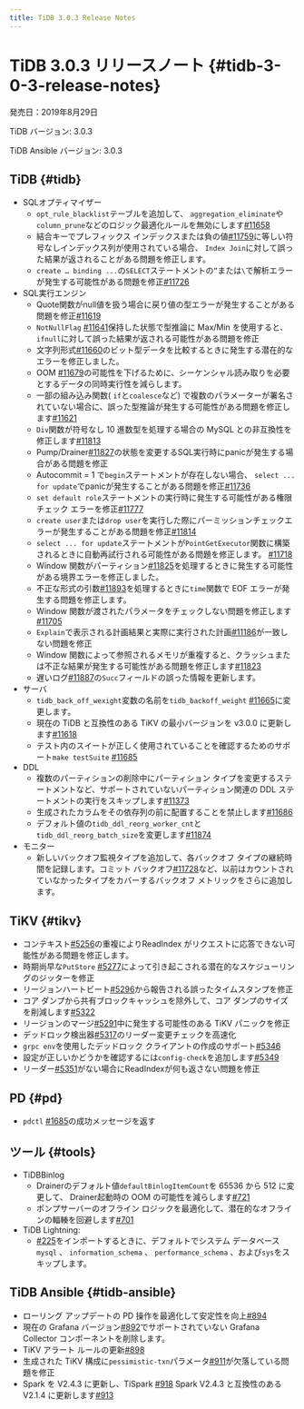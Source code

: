 ```yaml
---
title: TiDB 3.0.3 Release Notes
---
```


# TiDB 3.0.3 リリースノート {#tidb-3-0-3-release-notes}

発売日：2019年8月29日

TiDB バージョン: 3.0.3

TiDB Ansible バージョン: 3.0.3

## TiDB {#tidb}

-   SQLオプティマイザー
    -   `opt_rule_blacklist`テーブルを追加して、 `aggregation_eliminate`や`column_prune`などのロジック最適化ルールを無効にします[<a href="https://github.com/pingcap/tidb/pull/11658">#11658</a>](https://github.com/pingcap/tidb/pull/11658)
    -   結合キーでプレフィックス インデックスまたは負の値[<a href="https://github.com/pingcap/tidb/pull/11759">#11759</a>](https://github.com/pingcap/tidb/pull/11759)に等しい符号なしインデックス列が使用されている場合、 `Index Join`に対して誤った結果が返されることがある問題を修正します。
    -   `create … binding ...`の`SELECT`ステートメントの`”`または`\`で解析エラーが発生する可能性がある問題を修正[<a href="https://github.com/pingcap/tidb/pull/11726">#11726</a>](https://github.com/pingcap/tidb/pull/11726)
-   SQL実行エンジン
    -   Quote関数がnull値を扱う場合に戻り値の型エラーが発生することがある問題を修正[<a href="https://github.com/pingcap/tidb/pull/11619">#11619</a>](https://github.com/pingcap/tidb/pull/11619)
    -   `NotNullFlag` [<a href="https://github.com/pingcap/tidb/pull/11641">#11641</a>](https://github.com/pingcap/tidb/pull/11641)保持した状態で型推論に Max/Min を使用すると、 `ifnull`に対して誤った結果が返される可能性がある問題を修正
    -   文字列形式[<a href="https://github.com/pingcap/tidb/pull/11660">#11660</a>](https://github.com/pingcap/tidb/pull/11660)のビット型データを比較するときに発生する潜在的なエラーを修正しました。
    -   OOM [<a href="https://github.com/pingcap/tidb/pull/11679">#11679</a>](https://github.com/pingcap/tidb/pull/11679)の可能性を下げるために、シーケンシャル読み取りを必要とするデータの同時実行性を減らします。
    -   一部の組み込み関数( `if`と`coalesce`など) で複数のパラメーターが署名されていない場合に、誤った型推論が発生する可能性がある問題を修正します[<a href="https://github.com/pingcap/tidb/pull/11621">#11621</a>](https://github.com/pingcap/tidb/pull/11621)
    -   `Div`関数が符号なし 10 進数型を処理する場合の MySQL との非互換性を修正します[<a href="https://github.com/pingcap/tidb/pull/11813">#11813</a>](https://github.com/pingcap/tidb/pull/11813)
    -   Pump/Drainer[<a href="https://github.com/pingcap/tidb/pull/11827">#11827</a>](https://github.com/pingcap/tidb/pull/11827)の状態を変更するSQL実行時にpanicが発生する場合がある問題を修正
    -   Autocommit = 1 で`begin`ステートメントが存在しない場合、 `select ... for update`でpanicが発生することがある問題を修正[<a href="https://github.com/pingcap/tidb/pull/11736">#11736</a>](https://github.com/pingcap/tidb/pull/11736)
    -   `set default role`ステートメントの実行時に発生する可能性がある権限チェック エラーを修正[<a href="https://github.com/pingcap/tidb/pull/11777">#11777</a>](https://github.com/pingcap/tidb/pull/11777)
    -   `create user`または`drop user`を実行した際にパーミッションチェックエラーが発生することがある問題を修正[<a href="https://github.com/pingcap/tidb/pull/11814">#11814</a>](https://github.com/pingcap/tidb/pull/11814)
    -   `select ... for update`ステートメントが`PointGetExecutor`関数に構築されるときに自動再試行される可能性がある問題を修正します。 [<a href="https://github.com/pingcap/tidb/pull/11718">#11718</a>](https://github.com/pingcap/tidb/pull/11718)
    -   Window 関数がパーティション[<a href="https://github.com/pingcap/tidb/pull/11825">#11825</a>](https://github.com/pingcap/tidb/pull/11825)を処理するときに発生する可能性がある境界エラーを修正しました。
    -   不正な形式の引数[<a href="https://github.com/pingcap/tidb/pull/11893">#11893</a>](https://github.com/pingcap/tidb/pull/11893)を処理するときに`time`関数で EOF エラーが発生する問題を修正します。
    -   Window 関数が渡されたパラメータをチェックしない問題を修正します[<a href="https://github.com/pingcap/tidb/pull/11705">#11705</a>](https://github.com/pingcap/tidb/pull/11705)
    -   `Explain`で表示される計画結果と実際に実行された計画[<a href="https://github.com/pingcap/tidb/pull/11186">#11186</a>](https://github.com/pingcap/tidb/pull/11186)が一致しない問題を修正
    -   Window 関数によって参照されるメモリが重複すると、クラッシュまたは不正な結果が発生する可能性がある問題を修正します[<a href="https://github.com/pingcap/tidb/pull/11823">#11823</a>](https://github.com/pingcap/tidb/pull/11823)
    -   遅いログ[<a href="https://github.com/pingcap/tidb/pull/11887">#11887</a>](https://github.com/pingcap/tidb/pull/11887)の`Succ`フィールドの誤った情報を更新します。
-   サーバ
    -   `tidb_back_off_wexight`変数の名前を`tidb_backoff_weight` [<a href="https://github.com/pingcap/tidb/pull/11665">#11665</a>](https://github.com/pingcap/tidb/pull/11665)に変更します。
    -   現在の TiDB と互換性のある TiKV の最小バージョンを v3.0.0 に更新します[<a href="https://github.com/pingcap/tidb/pull/11618">#11618</a>](https://github.com/pingcap/tidb/pull/11618)
    -   テスト内のスイートが正しく使用されていることを確認するためのサポート`make testSuite` [<a href="https://github.com/pingcap/tidb/pull/11685">#11685</a>](https://github.com/pingcap/tidb/pull/11685)
-   DDL
    -   複数のパーティションの削除中にパーティション タイプを変更するステートメントなど、サポートされていないパーティション関連の DDL ステートメントの実行をスキップします[<a href="https://github.com/pingcap/tidb/pull/11373">#11373</a>](https://github.com/pingcap/tidb/pull/11373)
    -   生成されたカラムをその依存列の前に配置することを禁止します[<a href="https://github.com/pingcap/tidb/pull/11686">#11686</a>](https://github.com/pingcap/tidb/pull/11686)
    -   デフォルト値の`tidb_ddl_reorg_worker_cnt`と`tidb_ddl_reorg_batch_size`を変更します[<a href="https://github.com/pingcap/tidb/pull/11874">#11874</a>](https://github.com/pingcap/tidb/pull/11874)
-   モニター
    -   新しいバックオフ監視タイプを追加して、各バックオフ タイプの継続時間を記録します。コミット バックオフ[<a href="https://github.com/pingcap/tidb/pull/11728">#11728</a>](https://github.com/pingcap/tidb/pull/11728)など、以前はカウントされていなかったタイプをカバーするバックオフ メトリックをさらに追加します。

## TiKV {#tikv}

-   コンテキスト[<a href="https://github.com/tikv/tikv/pull/5256">#5256</a>](https://github.com/tikv/tikv/pull/5256)の重複によりReadIndex がリクエストに応答できない可能性がある問題を修正します。
-   時期尚早な`PutStore` [<a href="https://github.com/tikv/tikv/pull/5277">#5277</a>](https://github.com/tikv/tikv/pull/5277)によって引き起こされる潜在的なスケジューリングのジッターを修正
-   リージョンハートビート[<a href="https://github.com/tikv/tikv/pull/5296">#5296</a>](https://github.com/tikv/tikv/pull/5296)から報告される誤ったタイムスタンプを修正
-   コア ダンプから共有ブロックキャッシュを除外して、コア ダンプのサイズを削減します[<a href="https://github.com/tikv/tikv/pull/5322">#5322</a>](https://github.com/tikv/tikv/pull/5322)
-   リージョンのマージ[<a href="https://github.com/tikv/tikv/pull/5291">#5291</a>](https://github.com/tikv/tikv/pull/5291)中に発生する可能性のある TiKV パニックを修正
-   デッドロック検出器[<a href="https://github.com/tikv/tikv/pull/5317">#5317</a>](https://github.com/tikv/tikv/pull/5317)のリーダー変更チェックを高速化
-   `grpc env`を使用したデッドロック クライアントの作成のサポート[<a href="https://github.com/tikv/tikv/pull/5346">#5346</a>](https://github.com/tikv/tikv/pull/5346)
-   設定が正しいかどうかを確認するには`config-check`を追加します[<a href="https://github.com/tikv/tikv/pull/5349">#5349</a>](https://github.com/tikv/tikv/pull/5349)
-   リーダー[<a href="https://github.com/tikv/tikv/pull/5351">#5351</a>](https://github.com/tikv/tikv/pull/5351)がない場合にReadIndexが何も返さない問題を修正

## PD {#pd}

-   `pdctl` [<a href="https://github.com/pingcap/pd/pull/1685">#1685</a>](https://github.com/pingcap/pd/pull/1685)の成功メッセージを返す

## ツール {#tools}

-   TiDBBinlog
    -   Drainerのデフォルト値`defaultBinlogItemCount`を 65536 から 512 に変更して、 Drainer起動時の OOM の可能性を減らします[<a href="https://github.com/pingcap/tidb-binlog/pull/721">#721</a>](https://github.com/pingcap/tidb-binlog/pull/721)
    -   ポンプサーバーのオフライン ロジックを最適化して、潜在的なオフラインの輻輳を回避します[<a href="https://github.com/pingcap/tidb-binlog/pull/701">#701</a>](https://github.com/pingcap/tidb-binlog/pull/701)
-   TiDB Lightning:
    -   [<a href="https://github.com/pingcap/tidb-lightning/pull/225">#225</a>](https://github.com/pingcap/tidb-lightning/pull/225)をインポートするときに、デフォルトでシステム データベース`mysql` 、 `information_schema` 、 `performance_schema` 、および`sys`をスキップします。

## TiDB Ansible {#tidb-ansible}

-   ローリング アップデートの PD 操作を最適化して安定性を向上[<a href="https://github.com/pingcap/tidb-ansible/pull/894">#894</a>](https://github.com/pingcap/tidb-ansible/pull/894)
-   現在の Grafana バージョン[<a href="https://github.com/pingcap/tidb-ansible/pull/892">#892</a>](https://github.com/pingcap/tidb-ansible/pull/892)でサポートされていない Grafana Collector コンポーネントを削除します。
-   TiKV アラート ルールの更新[<a href="https://github.com/pingcap/tidb-ansible/pull/898">#898</a>](https://github.com/pingcap/tidb-ansible/pull/898)
-   生成された TiKV 構成に`pessimistic-txn`パラメータ[<a href="https://github.com/pingcap/tidb-ansible/pull/911">#911</a>](https://github.com/pingcap/tidb-ansible/pull/911)が欠落している問題を修正
-   Spark を V2.4.3 に更新し、TiSpark [<a href="https://github.com/pingcap/tidb-ansible/pull/918">#918</a>](https://github.com/pingcap/tidb-ansible/pull/918) Spark V2.4.3 と互換性のある V2.1.4 に更新します[<a href="https://github.com/pingcap/tidb-ansible/pull/913">#913</a>](https://github.com/pingcap/tidb-ansible/pull/913)
